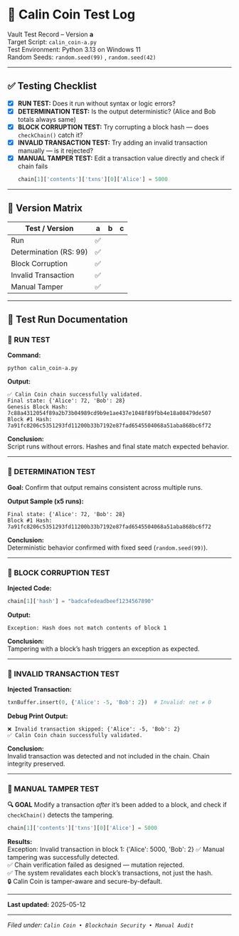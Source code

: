 
# 🧪 Calin Coin Test Log

Vault Test Record – Version **a**  
Target Script: `calin_coin-a.py`  
Test Environment: Python 3.13 on Windows 11  
Random Seeds: `random.seed(99)`  , `random.seed(42)`  

---

## ✅ Testing Checklist

- [x] **RUN TEST:** Does it run without syntax or logic errors?
- [x] **DETERMINATION TEST:** Is the output deterministic? (Alice and Bob totals always same)
- [x] **BLOCK CORRUPTION TEST:** Try corrupting a block hash — does `checkChain()` catch it?
- [x] **INVALID TRANSACTION TEST:** Try adding an invalid transaction manually — is it rejected?
- [x] **MANUAL TAMPER TEST:** Edit a transaction value directly and check if chain fails
  ```python
  chain[1]['contents']['txns'][0]['Alice'] = 5000
  ```

---

## 🧾 Version Matrix

| Test / Version         | a   | b   | c   |
| ---------------------- | --- | --- | --- |
| Run                    | ✅   |     |     |
| Determination (RS: 99) | ✅   |     |     |
| Block Corruption       | ✅   |     |     |
| Invalid Transaction    | ✅   |     |     |
| Manual Tamper          | ✅   |     |     |

---

## 🔬 Test Run Documentation

### 🧪 RUN TEST

**Command:**
```shell
python calin_coin-a.py
```

**Output:**
```
✅ Calin Coin chain successfully validated.
Final state: {'Alice': 72, 'Bob': 28}
Genesis Block Hash: 7c88a4312054f89a2b73b04989cd9b9e1ae437e1048f89fbb4e18a08479de507
Block #1 Hash: 7a91fc8206c5351293fd11200b33b7192e87fad6545504068a51aba868bc6f72
```

**Conclusion:**  
Script runs without errors. Hashes and final state match expected behavior.

---

### 🧪 DETERMINATION TEST

**Goal:** Confirm that output remains consistent across multiple runs.

**Output Sample (x5 runs):**
```
Final state: {'Alice': 72, 'Bob': 28}
Block #1 Hash: 7a91fc8206c5351293fd11200b33b7192e87fad6545504068a51aba868bc6f72
```

**Conclusion:**  
Deterministic behavior confirmed with fixed seed (`random.seed(99)`).

---

### 🧪 BLOCK CORRUPTION TEST

**Injected Code:**
```python
chain[1]['hash'] = "badcafedeadbeef1234567890"
```

**Output:**
```
Exception: Hash does not match contents of block 1
```

**Conclusion:**  
Tampering with a block’s hash triggers an exception as expected.

---

### 🧪 INVALID TRANSACTION TEST

**Injected Transaction:**
```python
txnBuffer.insert(0, {'Alice': -5, 'Bob': 2})  # Invalid: net ≠ 0
```

**Debug Print Output:**
```
❌ Invalid transaction skipped: {'Alice': -5, 'Bob': 2}
✅ Calin Coin chain successfully validated.
```

**Conclusion:**  
Invalid transaction was detected and not included in the chain. Chain integrity preserved.

---

### 🧪 MANUAL TAMPER TEST

**🔍 GOAL**
Modify a transaction _after_ it’s been added to a block, and check if `checkChain()` detects the tampering.
```python
chain[1]['contents']['txns'][0]['Alice'] = 5000
```

**Results:**  
Exception: Invalid transaction in block 1: {'Alice': 5000, 'Bob': 2}
✅ Manual tampering was successfully detected.  
✅ Chain verification failed as designed — mutation rejected.  
✅ The system revalidates each block’s transactions, not just the hash.  
🔒 Calin Coin is tamper-aware and secure-by-default.


---

**Last updated:** 2025-05-12

---

*Filed under: `Calin Coin • Blockchain Security • Manual Audit`*
